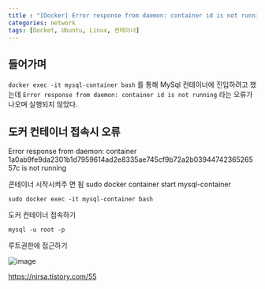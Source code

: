 ```yaml
---
title : "[Docker] Error response from daemon: container id is not running 에러 해결법"
categories: network
tags: [Docket, Ubuntu, Linux, 컨테이너]
---
```


## 들어가며
`docker exec -it mysql-container bash` 를 통해 MySql 컨테이너에 진입하려고 했는데 `Error response from daemon: container id is not running` 라는 오류가 나오며 실행되지 않았다. 

 

## 도커 컨테이너 접속시 오류
Error response from daemon: container 1a0ab9fe9da2301b1d7959614ad2e8335ae745cf9b72a2b0394474236526557c is not running

콘테이너 시작시켜주 면 됨
sudo docker container start mysql-container

```
sudo docker exec -it mysql-container bash
```
도커 컨테이너 접속하기

```
mysql -u root -p
```
루트권한에 접근하기

![image](https://github.com/mohitto55/mohitto55.github.io/assets/64449571/7d89434e-6c5a-44e6-b812-7794738c5831)


<div class="Reference">
<div class="callout-header"> </div>
<p>
<a href="https://nirsa.tistory.com/55">https://nirsa.tistory.com/55</a>
</p>
</div>